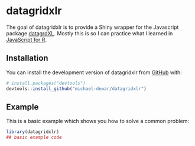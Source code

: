 
# datagridxlr

<!-- badges: start -->
<!-- badges: end -->

The goal of datagridxlr is to provide a Shiny wrapper for the Javascript package [datagrdXL](https://www.datagridxl.com).  Mostly this is so I can practice what I learned in [JavaScript for R](https://book.javascript-for-r.com).

## Installation

You can install the development version of datagridxlr from [GitHub](https://github.com/) with:

``` r
# install.packages("devtools")
devtools::install_github("michael-dewar/datagridxlr")
```

## Example

This is a basic example which shows you how to solve a common problem:

``` r
library(datagridxlr)
## basic example code
```

